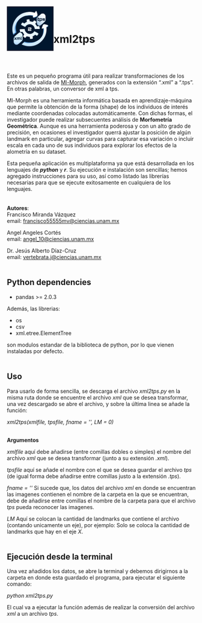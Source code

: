 <br> <img src="images\xml2tps-logo.png" align="left" width="124">

<br>

# **xml2tps**

## <br>

Este es un pequeño programa útil para realizar transformaciones de los
archivos de salida de [Ml-Morph](https://github.com/agporto/ml-morph),
generados con la extensión “.xml” a “.tps”. En otras palabras, un
conversor de xml a tps.

Ml-Morph es una herramienta informática basada en aprendizaje-máquina
que permite la obtención de la forma (shape) de los individuos de
interés mediante coordenadas colocadas automáticamente. Con dichas
formas, el investigador puede realizar subsecuentes análisis de
**Morfometría Geométrica**. Aunque es una herramienta poderosa y con un
alto grado de precisión, en ocasiones el investigador querrá ajustar la
posición de algún landmark en particular, agregar curvas para capturar
esa variación o incluir escala en cada uno de sus individuos para
explorar los efectos de la alometría en su dataset.

Esta pequeña aplicación es multiplataforma ya que está desarrollada en
los lenguajes de ***python*** y ***r***. Su ejecución e instalación son
sencillas; hemos agregado instrucciones para su uso, así como listado
las librerías necesarias para que se ejecute exitosamente en cualquiera
de los lenguajes. <br> <br> <br> **Autores**:  
Francisco Miranda Vázquez  
email: <francisco55555mv@ciencias.unam.mx>

Angel Angeles Cortés  
email: <angel_10@ciencias.unam.mx>

Dr. Jesús Alberto Díaz-Cruz  
email: <vertebrata.j@ciencias.unam.mx> <br><br>

## Python dependencies

- pandas >= 2.0.3

Además, las librerias:
- os
- csv
- xml.etree.ElementTree

son modulos estandar de la biblioteca de python, por lo que vienen instaladas por defecto. <br><br>

## Uso

Para usarlo de forma sencilla, se descarga el archivo _xml2tps.py_ en la misma ruta donde se encuentre el archivo _xml_ que se desea transformar, una vez descargado se abre el archivo, y sobre la última linea se añade la función:

_xml2tps(xmlfile, tpsfile, fname = '', LM = 0)_ <br><br>

**Argumentos**

_xmlfile_ aquí debe añadirse (entre comillas dobles o simples) el nombre del archivo _xml_ que se desea transformar (junto a su extensión _.xml_).

_tpsfile_ aquí se añade el nombre con el que se desea guardar el archivo _tps_ (de igual forma debe añadirse entre comillas justo a la extensión _.tps_).

_fname = ''_ Si sucede que, los datos del archivo _xml_ en donde se encuentran las imagenes contienen el nombre de la carpeta en la que se encuentran, debe de añadirse entre comillas el nombre de la carpeta para que el archivo _tps_ pueda reconocer las imagenes.

_LM_ Aquí se colocan la cantidad de landmarks que contiene el archivo (contando unicamente un eje), por ejemplo: Solo se coloca la cantidad de landmarks que hay en el eje _X_. <br><br>

## Ejecución desde la terminal

Una vez añadidos los datos, se abre la terminal y debemos dirigirnos a la carpeta en donde esta guardado el programa, para ejecutar el siguiente comando:

_python xml2tps.py_

El cual va a ejecutar la función además de realizar la conversión del archivo _xml_ a un archivo _tps_.